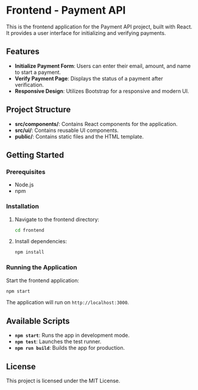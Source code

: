 # Frontend - Payment API

This is the frontend application for the Payment API project, built with React. It provides a user interface for initializing and verifying payments.

## Features

- **Initialize Payment Form**: Users can enter their email, amount, and name to start a payment.
- **Verify Payment Page**: Displays the status of a payment after verification.
- **Responsive Design**: Utilizes Bootstrap for a responsive and modern UI.

## Project Structure

- **src/components/**: Contains React components for the application.
- **src/ui/**: Contains reusable UI components.
- **public/**: Contains static files and the HTML template.

## Getting Started

### Prerequisites

- Node.js
- npm

### Installation

1. Navigate to the frontend directory:
   ```bash
   cd frontend
   ```

2. Install dependencies:
   ```bash
   npm install
   ```

### Running the Application

Start the frontend application:
```bash
npm start
```

The application will run on `http://localhost:3000`.

## Available Scripts

- **`npm start`**: Runs the app in development mode.
- **`npm test`**: Launches the test runner.
- **`npm run build`**: Builds the app for production.

## License

This project is licensed under the MIT License.

